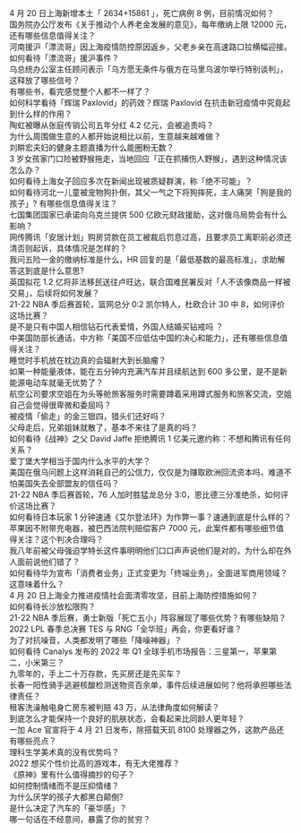 4 月 20 日上海新增本土「 2634+15861 」，死亡病例 8 例，目前情况如何？  
国务院办公厅发布《关于推动个人养老金发展的意见》，每年缴纳上限 12000 元，还有哪些信息值得关注？  
河南援沪「漂流哥」因上海疫情防控原因返乡，父老乡亲在高速路口拉横幅迎接。如何看待「漂流哥」援沪事件？  
乌总统办公室主任顾问表示「乌方愿无条件与俄方在马里乌波尔举行特别谈判」，这释放了哪些信号？  
有哪些书，看完感觉整个人都不一样了？  
如何科学看待「辉瑞 Paxlovid」的药效？辉瑞 Paxlovid 在抗击新冠疫情中究竟起到什么样的作用？  
陶虹被曝从张庭传销公司五年分红 4.2 亿元，会被追责吗？  
为什么周围做生意的人都开始说相比以前，生意越来越难做？  
刘畊宏夫妇的健身主题直播为什么能圈粉无数？  
3 岁女孩家门口险被野猴拖走，当地回应「正在抓捕伤人野猴」，遇到这种情况该怎么办？  
如何看待上海女子回应多次在新闻出现被质疑群演，称「绝不可能」？  
如何看待河北一儿童被宠物狗扑倒，其父一气之下将狗摔死，主人痛哭「狗是我的孩子」? 有哪些信息值得关注？  
七国集团国家已承诺向乌克兰提供 500 亿欧元财政援助，这对俄乌局势会有什么影响？  
网传腾讯「安居计划」购房贷款在员工被裁后罚息过高，且要求员工离职前必须还清否则起诉，具体情况是怎样的？  
我问五险一金的缴纳标准是什么，HR 回复的是「最低基数的最高标准」，求助解答这到底是什么意思?  
英国拟花 1.2 亿将非法移民送往卢旺达，联合国难民署反对「人不该像商品一样被交易」，后续将如何发展？  
21-22 NBA 季后赛首轮，篮网总分 0:2 凯尔特人，杜欧合计 30 中 8，如何评价这场比赛？  
是不是只有中国人相信钻石代表爱情，外国人结婚买钻戒吗 ？  
中美国防部长通话，中方称「美国不应低估中国的决心和能力」，还有哪些信息值得关注？  
睡觉时手机放在枕边真的会辐射大到长脑瘤？  
如果一种能量液体，能在五分钟内充满汽车并且续航达到 600 多公里，是不是新能源电动车就毫无优势了？  
航空公司要求空姐在为头等舱旅客服务时需要蹲着采用蹲式服务和旅客交流，空姐自己会觉得很卑微和委屈吗？  
被疫情「偷走」的金三银四，猎头们还好吗？  
父母走后，兄弟姐妹就散了，基本不来往了是真的吗？  
如何看待《战神》之父 David Jaffe 拒绝腾讯 1 亿美元邀约称：不想和腾讯有任何关系？  
爱丁堡大学相当于国内什么水平的大学？  
美国在俄乌问题上这样消耗自己的公信力，仅仅是为赚取欧洲回流资本吗，难道不怕美国失去全部盟友的信任吗？  
21-22 NBA 季后赛首轮，76 人加时胜猛龙总分 3:0，恩比德三分准绝杀，如何评价这场比赛？  
如何看待日本玩家 1 分钟速通《艾尔登法环》为作弊一事？速通到底是什么样的？  
苹果因不附带充电器，被巴西法院判赔偿客户 7000 元，此案件都有哪些细节值得关注？这个判决合理吗？  
我八年前被父母强迫学特长这件事明明他们口口声声说他们是对的，为什么却在外人面前说他们错了？  
如何看待华为宣布「消费者业务」正式变更为「终端业务」，全面进军商用领域？这意味着什么？  
4 月 20 日上海全力推进疫情社会面清零攻坚，目前上海防控措施如何？  
如何看待长沙放松限购？  
21-22 NBA 季后赛，勇士新版「死亡五小」阵容展现了哪些优势？有哪些缺陷？  
2022 LPL 春季总决赛 TES 与 RNG「全华班」再会，你更看好谁？  
为了对抗噪音，人类都发明了哪些「降噪神器」？  
如何看待 Canalys 发布的 2022 年 Q1 全球手机市场报告：三星第一，苹果第二，小米第三？  
九零年的，手上二十万存款，先买房还是先买车？  
长春一阳性骑手逃避核酸检测送物资百余单，事件后续进展如何？他将承担哪些法律责任？  
租客洗澡触电身亡房东被判赔 43 万，从法律角度如何解读？  
到底怎么才能保持一个良好的肌肤状态，会看起来比同龄人更年轻？  
一加 Ace 官宣将于 4 月 21 日发布，除搭载天玑 8100 处理器之外，这款产品还有哪些亮点？  
理科生学美术真的没有优势吗？  
2022 想买个性价比高的游戏本，有无大佬推荐？  
《原神》里有什么值得摘抄的句子？  
如何控制情绪而不是压抑情绪？  
为什么厌学的孩子大都黑白颠倒?  
是什么决定了汽车的「豪华感」？  
哪一句话在不经意间，暴露了你的贫穷？  
